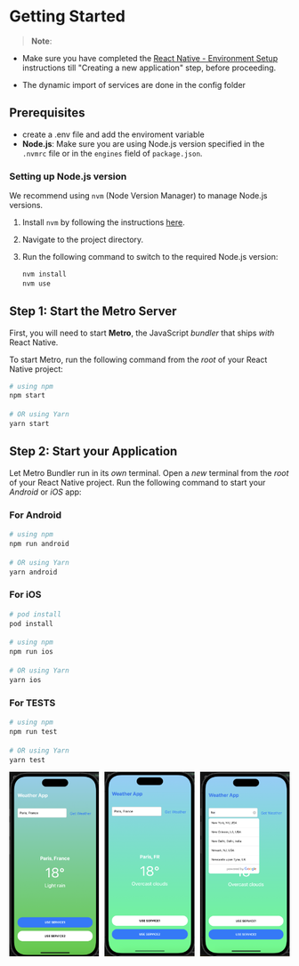 # Getting Started

>**Note**:

- Make sure you have completed the [React Native - Environment Setup](https://reactnative.dev/docs/environment-setup) instructions till "Creating a new application" step, before proceeding.

- The dynamic import of services are done in the config folder

## Prerequisites

- create a .env file and add the enviroment variable
- **Node.js**: Make sure you are using Node.js version specified in the `.nvmrc` file or in the `engines` field of `package.json`.

### Setting up Node.js version

We recommend using `nvm` (Node Version Manager) to manage Node.js versions.

1. Install `nvm` by following the instructions [here](https://github.com/nvm-sh/nvm#installing-and-updating).
2. Navigate to the project directory.
3. Run the following command to switch to the required Node.js version:

   ```bash
   nvm install
   nvm use

## Step 1: Start the Metro Server

First, you will need to start **Metro**, the JavaScript _bundler_ that ships _with_ React Native.

To start Metro, run the following command from the _root_ of your React Native project:

```bash
# using npm
npm start

# OR using Yarn
yarn start
```

## Step 2: Start your Application

Let Metro Bundler run in its _own_ terminal. Open a _new_ terminal from the _root_ of your React Native project. Run the following command to start your _Android_ or _iOS_ app:

### For Android

```bash
# using npm
npm run android

# OR using Yarn
yarn android
```

### For iOS

```bash
# pod install
pod install

# using npm
npm run ios

# OR using Yarn
yarn ios
```

### For TESTS

```bash
# using npm
npm run test

# OR using Yarn
yarn test
```

<div style="display: flex; justify-content: space-between;">
  <img src="screenshots/service1.png" alt="Service1" width="32%">
  <img  src="screenshots/service2.png" alt="Service2" width="32%">
  <img src="screenshots/location-input.png" alt="LocationInput" width="32%">
</div>
